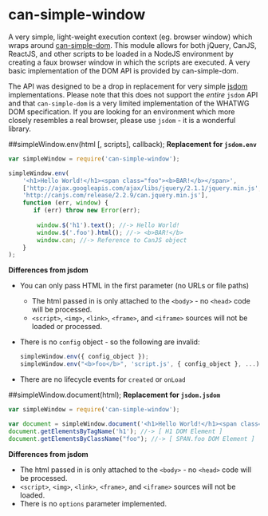 # can-simple-window
A very simple, light-weight execution context (eg. browser window) which wraps around [can-simple-dom](https://github.com/canjs/can-simple-dom). This module allows for both jQuery, CanJS, ReactJS, and other scripts to be loaded in a NodeJS environment by creating a faux browser window in which the scripts are executed. A very basic implementation of the DOM API is provided by can-simple-dom.

The API was designed to be a drop in replacement for very simple [jsdom](https://github.com/tmpvar/jsdom) implementations. Please note that this does not support the *entire* `jsdom` API and that `can-simple-dom` is a very limited implementation of the WHATWG DOM specification. If you are looking for an environment which more closely resembles a real browser, please use `jsdom` - it is a wonderful library.

##simpleWindow.env(html [, scripts], callback);
**Replacement for `jsdom.env`**

```js
var simpleWindow = require('can-simple-window');

simpleWindow.env(
	'<h1>Hello World!</h1><span class="foo"><b>BAR!</b></span>',
	['http://ajax.googleapis.com/ajax/libs/jquery/2.1.1/jquery.min.js',
	'http://canjs.com/release/2.2.9/can.jquery.min.js'],
	function (err, window) {
	   if (err) throw new Error(err);
	   
		window.$('h1').text(); //-> Hello World!
		window.$('.foo').html(); //-> <b>BAR!</b>
		window.can; //-> Reference to CanJS object
	}
);
```

**Differences from jsdom**

- You can only pass HTML in the first parameter (no URLs or file paths)
    - The html passed in is only attached to the `<body>` - no `<head>` code will be processed.
    - `<script>`, `<img>`, `<link>`, `<frame>`, and `<iframe>` sources will not be loaded or processed.
- There is no `config` object - so the following are invalid:

    ```js
    simpleWindow.env({ config_object });
    simpleWindow.env("<b>foo</b>", 'script.js', { config_object }, ...);
    ```
- There are no lifecycle events for `created` or `onLoad`

##simpleWindow.document(html);
**Replacement for `jsdom.jsdom`**

```js
var simpleWindow = require('can-simple-window');

var document = simpleWindow.document('<h1>Hello World!</h1><span class="foo"><b>BAR!</b></span>');
document.getElementsByTagName('h1'); //-> [ H1 DOM Element ]
document.getElementsByClassName("foo"); //-> [ SPAN.foo DOM Element ]
```

**Differences from jsdom**

- The html passed in is only attached to the `<body>` - no `<head>` code will be processed.
- `<script>`, `<img>`, `<link>`, `<frame>`, and `<iframe>` sources will not be loaded.
- There is no `options` parameter implemented.